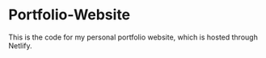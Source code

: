 # Portfolio-Website
This is the code for my personal portfolio website, which is hosted through Netlify.
